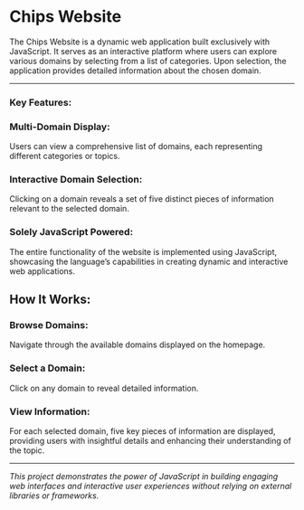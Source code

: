 <h1> Chips Website </h1>
The Chips Website is a dynamic web application built exclusively with JavaScript. It serves as an interactive platform where users can explore various domains by selecting from a list of categories. Upon selection, the application provides detailed information about the chosen domain.
<br> <hr>
<h3>Key Features:</h3>
<h3>Multi-Domain Display: </h3>Users can view a comprehensive list of domains, each representing different categories or topics.
<h3>Interactive Domain Selection: </h3>Clicking on a domain reveals a set of five distinct pieces of information relevant to the selected domain.
<h3>Solely JavaScript Powered:</h3> The entire functionality of the website is implemented using JavaScript, showcasing the language’s capabilities in creating dynamic and interactive web applications.
<h2>How It Works:</h2>
<h3>Browse Domains: </h3>Navigate through the available domains displayed on the homepage.
<h3>Select a Domain: </h3>Click on any domain to reveal detailed information.
<h3>View Information: </h3>For each selected domain, five key pieces of information are displayed, providing users with insightful details and enhancing their understanding of the topic.
<br> <hr>
 <i>This project demonstrates the power of JavaScript in building engaging web interfaces and interactive user experiences without relying on external libraries or frameworks.</i>
